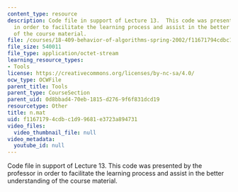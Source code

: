 ```yaml
---
content_type: resource
description: Code file in support of Lecture 13.  This code was presented by the professor
  in order to facilitate the learning process and assist in the better understanding
  of the course material.
file: /courses/18-409-behavior-of-algorithms-spring-2002/f11671794cdbc1d99681e3723a894731_n.mat
file_size: 540011
file_type: application/octet-stream
learning_resource_types:
- Tools
license: https://creativecommons.org/licenses/by-nc-sa/4.0/
ocw_type: OCWFile
parent_title: Tools
parent_type: CourseSection
parent_uid: 0d8bbad4-70eb-1815-d276-9f6f831dcd19
resourcetype: Other
title: n.mat
uid: f1167179-4cdb-c1d9-9681-e3723a894731
video_files:
  video_thumbnail_file: null
video_metadata:
  youtube_id: null
---
```

Code file in support of Lecture 13.  This code was presented by the professor in order to facilitate the learning process and assist in the better understanding of the course material.